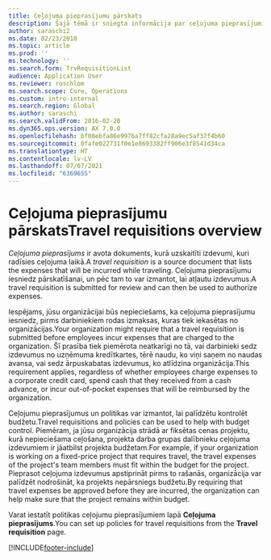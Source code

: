 ```yaml
---
title: Ceļojuma pieprasījumu pārskats
description: Šajā tēmā ir sniegta informācija par ceļojuma pieprasījumiem. Ceļojuma pieprasījuma dokumentu plānotās ceļojuma izmaksas.
author: saraschi2
ms.date: 02/23/2018
ms.topic: article
ms.prod: ''
ms.technology: ''
ms.search.form: TrvRequisitionList
audience: Application User
ms.reviewer: roschlom
ms.search.scope: Core, Operations
ms.custom: intro-internal
ms.search.region: Global
ms.author: saraschi
ms.search.validFrom: 2016-02-28
ms.dyn365.ops.version: AX 7.0.0
ms.openlocfilehash: bf08ebfa86e9976a7ff82cfa28a9ec5af37f4b60
ms.sourcegitcommit: 0fafe022731f0e1e8693382ff906e3f8541d34ca
ms.translationtype: HT
ms.contentlocale: lv-LV
ms.lasthandoff: 07/07/2021
ms.locfileid: "6369655"
---
```

# <a name="travel-requisitions-overview"></a><span data-ttu-id="8a24a-104">Ceļojuma pieprasījumu pārskats</span><span class="sxs-lookup"><span data-stu-id="8a24a-104">Travel requisitions overview</span></span>

<span data-ttu-id="8a24a-105">*Ceļojuma pieprasījums* ir avota dokuments, kurā uzskaitīti izdevumi, kuri radīsies ceļojuma laikā.</span><span class="sxs-lookup"><span data-stu-id="8a24a-105">A *travel requisition* is a source document that lists the expenses that will be incurred while traveling.</span></span> <span data-ttu-id="8a24a-106">Ceļojuma pieprasījumu iesniedz pārskatīšanai, un pēc tam to var izmantot, lai atļautu izdevumus.</span><span class="sxs-lookup"><span data-stu-id="8a24a-106">A travel requisition is submitted for review and can then be used to authorize expenses.</span></span>

<span data-ttu-id="8a24a-107">Iespējams, jūsu organizācijai būs nepieciešams, ka ceļojuma pieprasījumu iesniedz, pirms darbiniekiem rodas izmaksas, kuras tiek iekasētas no organizācijas.</span><span class="sxs-lookup"><span data-stu-id="8a24a-107">Your organization might require that a travel requisition is submitted before employees incur expenses that are charged to the organization.</span></span> <span data-ttu-id="8a24a-108">Šī prasība tiek piemērota neatkarīgi no tā, vai darbinieki sedz izdevumus no uzņēmuma kredītkartes, tērē naudu, ko viņi saņem no naudas avansa, vai sedz ārpuskabatas izdevumus, ko atlīdzina organizācija.</span><span class="sxs-lookup"><span data-stu-id="8a24a-108">This requirement applies, regardless of whether employees charge expenses to a corporate credit card, spend cash that they received from a cash advance, or incur out-of-pocket expenses that will be reimbursed by the organization.</span></span>

<span data-ttu-id="8a24a-109">Ceļojumu pieprasījumus un politikas var izmantot, lai palīdzētu kontrolēt budžetu.</span><span class="sxs-lookup"><span data-stu-id="8a24a-109">Travel requisitions and policies can be used to help with budget control.</span></span> <span data-ttu-id="8a24a-110">Piemēram, ja jūsu organizācija strādā ar fiksētas cenas projektu, kurā nepieciešama ceļošana, projekta darba grupas dalībnieku ceļojuma izdevumiem ir jāatbilst projekta budžetam.</span><span class="sxs-lookup"><span data-stu-id="8a24a-110">For example, if your organization is working on a fixed-price project that requires travel, the travel expenses of the project's team members must fit within the budget for the project.</span></span> <span data-ttu-id="8a24a-111">Pieprasot ceļojuma izdevumus apstiprināt pirms to rašanās, organizācija var palīdzēt nodrošināt, ka projekts nepārsniegs budžetu.</span><span class="sxs-lookup"><span data-stu-id="8a24a-111">By requiring that travel expenses be approved before they are incurred, the organization can help make sure that the project remains within budget.</span></span>

<span data-ttu-id="8a24a-112">Varat iestatīt politikas ceļojumu pieprasījumiem lapā **Ceļojuma pieprasījums**.</span><span class="sxs-lookup"><span data-stu-id="8a24a-112">You can set up policies for travel requisitions from the **Travel requisition** page.</span></span>


[!INCLUDE[footer-include](../includes/footer-banner.md)]